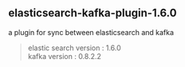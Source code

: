 ## elasticsearch-kafka-plugin-1.6.0
a plugin for sync between elasticsearch and kafka

>elastic search version : 1.6.0   </br>
>kafka version : 0.8.2.2    </br>

